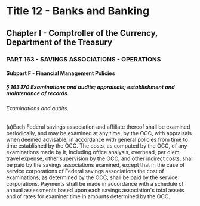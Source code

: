 
# Title 12 - Banks and Banking
## Chapter I - Comptroller of the Currency, Department of the Treasury
### PART 163 - SAVINGS ASSOCIATIONS - OPERATIONS
#### Subpart F - Financial Management Policies
##### § 163.170 Examinations and audits; appraisals; establishment and maintenance of records.
###### Examinations and audits.

(a)Each Federal savings association and affiliate thereof shall be examined periodically, and may be examined at any time, by the OCC, with appraisals when deemed advisable, in accordance with general policies from time to time established by the OCC. The costs, as computed by the OCC, of any examinations made by it, including office analysis, overhead, per diem, travel expense, other supervision by the OCC, and other indirect costs, shall be paid by the savings associations examined, except that in the case of service corporations of Federal savings associations the cost of examinations, as determined by the OCC, shall be paid by the service corporations. Payments shall be made in accordance with a schedule of annual assessments based upon each savings association's total assets and of rates for examiner time in amounts determined by the OCC.
